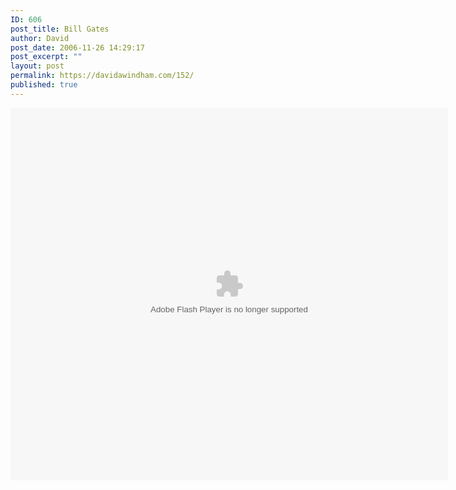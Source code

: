 ```yaml
---
ID: 606
post_title: Bill Gates
author: David
post_date: 2006-11-26 14:29:17
post_excerpt: ""
layout: post
permalink: https://davidawindham.com/152/
published: true
---
```

<embed style="width:700px; height:596px;" id="VideoPlayback" type="application/x-shockwave-flash" src="http://video.google.com/googleplayer.swf?docId=-1570088833224980251&hl=en" flashvars=""> </embed>